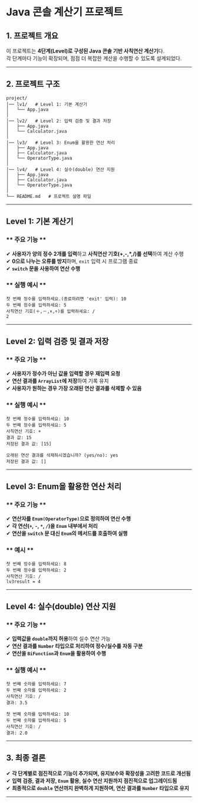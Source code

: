 # **Java 콘솔 계산기 프로젝트**

## 1. 프로젝트 개요
이 프로젝트는 **4단계(Level)로 구성된 Java 콘솔 기반 사칙연산 계산기**다.  
각 단계마다 기능이 확장되며, 점점 더 복잡한 계산을 수행할 수 있도록 설계되었다.

---

## 2. 프로젝트 구조
```plaintext
project/
│── lv1/   # Level 1: 기본 계산기
│   └── App.java
│
│── lv2/   # Level 2: 입력 검증 및 결과 저장
│   ├── App.java
│   └── Calculator.java
│
│── lv3/   # Level 3: Enum을 활용한 연산 처리
│   ├── App.java
│   ├── Calculator.java
│   └── OperatorType.java
│
│── lv4/   # Level 4: 실수(double) 연산 지원
│   ├── App.java
│   ├── Calculator.java
│   └── OperatorType.java
│
└── README.md   # 프로젝트 설명 파일
```

---

##  Level 1: 기본 계산기
### ** 주요 기능 **
✔ **사용자가 양의 정수 2개를 입력**하고 **사칙연산 기호(+,-,*,/)를 선택**하여 계산 수행  
✔ **0으로 나누는 오류를 방지**하며, `exit` 입력 시 프로그램 종료  
✔ **`switch` 문을 사용하여 연산 수행**

### ** 실행 예시 **
```plaintext
첫 번째 정수를 입력하세요.(종료하려면 'exit' 입력): 10
두 번째 정수를 입력하세요: 5
사칙연산 기호(＋,－,×,÷)를 입력하세요: /
2
```

---

## Level 2: 입력 검증 및 결과 저장
### ** 주요 기능 **
✔ **사용자가 정수가 아닌 값을 입력할 경우 재입력 요청**  
✔ **연산 결과를 `ArrayList`에 저장**하여 기록 유지  
✔ **사용자가 원하는 경우 가장 오래된 연산 결과를 삭제할 수 있음**

### ** 실행 예시 **
```plaintext
첫 번째 정수를 입력하세요: 10
두 번째 정수를 입력하세요: 5
사칙연산 기호: +
결과 값: 15
저장된 결과 값: [15]

오래된 연산 결과를 삭제하시겠습니까? (yes/no): yes
저장된 결과 값: []
```

---

## Level 3: Enum을 활용한 연산 처리
### ** 주요 기능 **
✔ **연산자를 `Enum(OperatorType)`으로 정의하여 연산 수행**  
✔ **각 연산(`+`, `-`, `*`, `/`)을 `Enum` 내부에서 처리**  
✔ **연산을 `switch` 문 대신 `Enum`의 메서드를 호출하여 실행**

### **  예시 **
```plaintext
첫 번째 정수를 입력하세요: 8
두 번째 정수를 입력하세요: 2
사칙연산 기호: /
lv3result = 4
```

---

## Level 4: 실수(double) 연산 지원
### ** 주요 기능 **
✔ **입력값을 `double`까지 허용**하여 실수 연산 가능  
✔ **연산 결과를 `Number` 타입으로 처리하여 정수/실수를 자동 구분**  
✔ **연산을 `BiFunction`과 `Enum`을 활용하여 수행**

### ** 실행 예시 **
```plaintext
첫 번째 숫자를 입력하세요: 7
두 번째 숫자를 입력하세요: 2
사칙연산 기호: /
결과: 3.5
```
```plaintext
첫 번째 숫자를 입력하세요: 10
두 번째 숫자를 입력하세요: 5
사칙연산 기호: /
결과: 2.0
```

---

## 3. 최종 결론
✔ **각 단계별로 점진적으로 기능이 추가되며, 유지보수와 확장성을 고려한 코드로 개선됨**  
✔ **입력 검증, 결과 저장, `Enum` 활용, 실수 연산 지원까지 점진적으로 업그레이드됨**  
✔ **최종적으로 `double` 연산까지 완벽하게 지원하며, 연산 결과를 `Number` 타입으로 유지**

---

